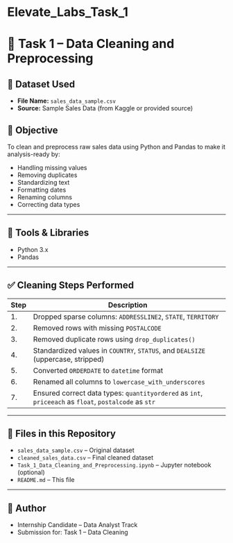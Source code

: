 # Elevate_Labs_Task_1
# 🧹 Task 1 – Data Cleaning and Preprocessing

## 📁 Dataset Used
- **File Name:** `sales_data_sample.csv`
- **Source:** Sample Sales Data (from Kaggle or provided source)

## 🎯 Objective
To clean and preprocess raw sales data using Python and Pandas to make it analysis-ready by:
- Handling missing values
- Removing duplicates
- Standardizing text
- Formatting dates
- Renaming columns
- Correcting data types

---

## 🔧 Tools & Libraries
- Python 3.x
- Pandas

---

## ✅ Cleaning Steps Performed

| Step | Description |
|------|-------------|
| 1.   | Dropped sparse columns: `ADDRESSLINE2`, `STATE`, `TERRITORY` |
| 2.   | Removed rows with missing `POSTALCODE` |
| 3.   | Removed duplicate rows using `drop_duplicates()` |
| 4.   | Standardized values in `COUNTRY`, `STATUS`, and `DEALSIZE` (uppercase, stripped) |
| 5.   | Converted `ORDERDATE` to `datetime` format |
| 6.   | Renamed all columns to `lowercase_with_underscores` |
| 7.   | Ensured correct data types: `quantityordered` as `int`, `priceeach` as `float`, `postalcode` as `str` |

---

## 📄 Files in this Repository
- `sales_data_sample.csv` – Original dataset
- `cleaned_sales_data.csv` – Final cleaned dataset
- `Task_1_Data_Cleaning_and_Preprocessing.ipynb` – Jupyter notebook (optional)
- `README.md` – This file

---

## 📌 Author
- Internship Candidate – Data Analyst Track  
- Submission for: Task 1 – Data Cleaning
